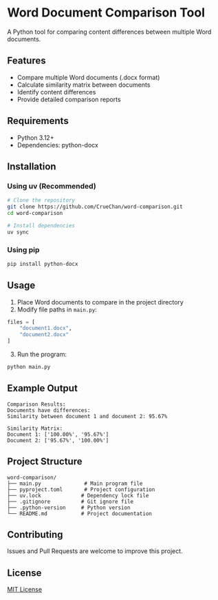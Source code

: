 # Word Document Comparison Tool

A Python tool for comparing content differences between multiple Word documents.

## Features

- Compare multiple Word documents (.docx format)
- Calculate similarity matrix between documents
- Identify content differences
- Provide detailed comparison reports

## Requirements

- Python 3.12+
- Dependencies: python-docx

## Installation

### Using uv (Recommended)
```bash
# Clone the repository
git clone https://github.com/CrueChan/word-comparison.git
cd word-comparison

# Install dependencies
uv sync
```

### Using pip
```bash
pip install python-docx
```

## Usage

1. Place Word documents to compare in the project directory
2. Modify file paths in `main.py`:
```python
files = [
    "document1.docx",
    "document2.docx"
]
```
3. Run the program:
```bash
python main.py
```

## Example Output

```
Comparison Results:
Documents have differences:
Similarity between document 1 and document 2: 95.67%

Similarity Matrix:
Document 1: ['100.00%', '95.67%']
Document 2: ['95.67%', '100.00%']
```

## Project Structure

```
word-comparison/
├── main.py              # Main program file
├── pyproject.toml       # Project configuration
├── uv.lock             # Dependency lock file
├── .gitignore          # Git ignore file
├── .python-version     # Python version
└── README.md           # Project documentation
```

## Contributing

Issues and Pull Requests are welcome to improve this project.

## License

[MIT License](LICENSE)
```
